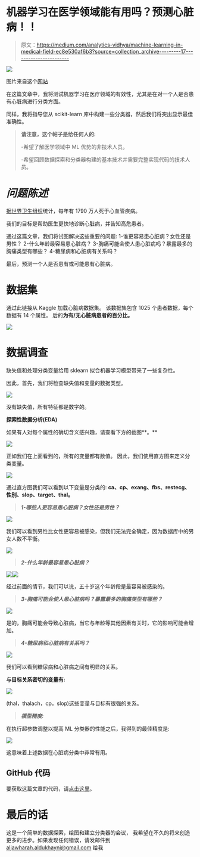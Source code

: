 # 机器学习在医学领域能有用吗？预测心脏病！！

> 原文：<https://medium.com/analytics-vidhya/machine-learning-in-medical-field-ec8e530af6b3?source=collection_archive---------17----------------------->

![](img/0e8408226cdd41d5cea61873e28f1e9c.png)

图片来自这个[网站](https://associationsnow.com/2018/03/heart-association-duke-partner-using-ai-cardiovascular-disease-research/)

在这篇文章中，我将测试机器学习在医疗领域的有效性，尤其是在对一个人是否患有心脏病进行分类方面。

同样，我将指导您从 scikit-learn 库中构建一些分类器，然后我们将突出显示最佳准确性。

> **请注意，这个帖子是给任何人的:**
> 
> -希望了解医学领域中 ML 优势的非技术人员。
> 
> -希望回顾数据探索和分类器构建的基本技术并需要完整实现代码的技术人员。

# ***问题陈述***

[据世界卫生组织](https://www.who.int/health-topics/cardiovascular-diseases/#tab=tab_1)统计，每年有 1790 万人死于心血管疾病。

我们的目标是帮助医生更快地诊断心脏病，并告知高危患者。

通过这篇文章，我们将试图解决这些重要的问题:
1-谁更容易患心脏病？女性还是男性？
2-什么年龄最容易患心脏病？
3-胸痛可能会使人患心脏病吗？暴露最多的胸痛类型有哪些？
4-糖尿病和心脏病有关系吗？

最后，预测一个人是否患有或可能患有心脏病。

# **数据集**

通过此链接从 Kaggle 加载心脏病数据集。
该数据集包含 1025 个患者数据，每个数据有 14 个属性。
后的**为有/无心脏病患者的百分比。**

![](img/6ef49e39e0a4d087ede629a1d57898ce.png)

# **数据调查**

缺失值和处理分类变量给用 sklearn 拟合机器学习模型带来了一些复杂性。

因此，首先，我们将检查缺失值和变量的数据类型。

![](img/0a32faac2d7b21fcc70a2228a32fe629.png)

没有缺失值，所有特征都是数字的。

**探索性数据分析(EDA)**

如果有人对每个属性的确切含义感兴趣，请查看下方的截图**。**

![](img/9e0d21f5f2835d6f521692aae8df4380.png)

正如我们在上面看到的，所有的变量都有数值。
因此，我们使用直方图来定义分类变量。

![](img/c845c48d9bc90f0d391d5c284afafcb6.png)

通过直方图我们可以看到以下变量是分类的:
**ca、cp、exang、fbs、restecg、性别、slop、target、thal。**

> ***1-哪些人更容易患心脏病？女性还是男性？***

![](img/517fdd69f6628af41f4f90cbf0f9751d.png)

我们可以看到男性比女性更容易被感染，但我们无法完全确定，因为数据库中的男女人数不平衡。

![](img/44549e463d9fe6f0f374834c590918c6.png)

> ***2-什么年龄最容易患心脏病？***

![](img/8f140c6021da5a86da1aeba78893ba74.png)![](img/1e6afb43fecd4ee611ea73830d10a2d1.png)

经过前面的情节，我们可以说，五十岁这个年龄段是最容易被感染的。

> ***3-胸痛可能会使人患心脏病吗？暴露最多的胸痛类型有哪些？***

![](img/5b09efd7552d09aa35eff12c0f89d73a.png)

是的，胸痛可能会导致心脏病，当它与年龄等其他因素有关时，它的影响可能会增加。

> ***4-糖尿病和心脏病有关系吗？***

![](img/306dcf558757e0c756737beb65f065ec.png)

我们可以看到糖尿病和心脏病之间有明显的关系。

**与目标关系密切的变量有:**

![](img/fc8f373fb636eff67c941f286c3cd1ae.png)

(thal，thalach，cp，slop)这些变量与目标有很强的关系。

> ***模型精度:***

在执行超参数调整以提高 ML 分类器的性能之后，我得到的最佳精度是:

![](img/1e3462a67bd6be399d137bc19bcf3c7b.png)

这意味着上述数据在心脏病分类中非常有用。

## GitHub 代码

要获取这篇文章的代码，请[点击这里](https://github.com/aljawharah-20/Heart-Diseases-Prediction)。

# **最后的话**

这是一个简单的数据探索，绘图和建立分类器的会议，
我希望在不久的将来创造更多的进步。如果发现任何错误，请发邮件到 aljawharah.aldukhayni@gmail.com 给我